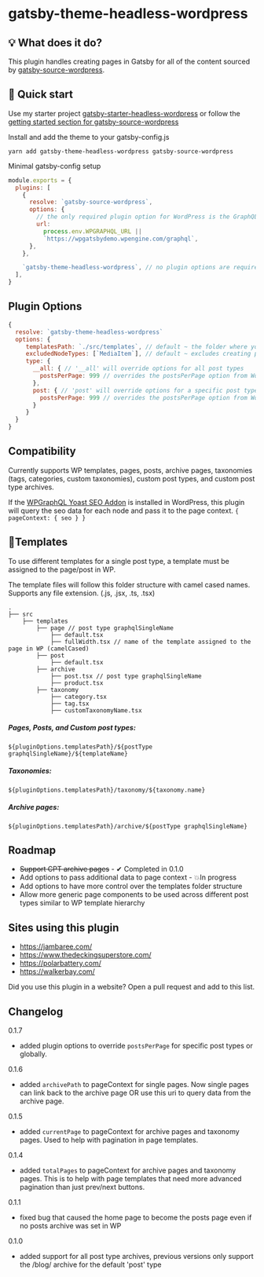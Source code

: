 # gatsby-theme-headless-wordpress

## 💡 What does it do?

This plugin handles creating pages in Gatsby for all of the content sourced by [gatsby-source-wordpress](https://www.gatsbyjs.com/plugins/gatsby-source-wordpress/).

## 🚀 Quick start

Use my starter project [gatsby-starter-headless-wordpress](https://github.com/CalebBarnes/gatsby-starter-headless-wordpress) or follow the [getting started section for gatsby-source-wordpress](https://github.com/gatsbyjs/gatsby/blob/master/packages/gatsby-source-wordpress/docs/getting-started.md)

Install and add the theme to your gatsby-config.js

```
yarn add gatsby-theme-headless-wordpress gatsby-source-wordpress
```

Minimal gatsby-config setup

```javascript
module.exports = {
  plugins: [
    {
      resolve: `gatsby-source-wordpress`,
      options: {
        // the only required plugin option for WordPress is the GraphQL url.
        url:
          process.env.WPGRAPHQL_URL ||
          `https://wpgatsbydemo.wpengine.com/graphql`,
      },
    },

    `gatsby-theme-headless-wordpress`, // no plugin options are required
  ],
}
```

## Plugin Options

```javascript
{
  resolve: `gatsby-theme-headless-wordpress`
  options: {
     templatesPath: `./src/templates`, // default ~ the folder where you will keep your page template files
     excludedNodeTypes: [`MediaItem`], // default ~ excludes creating pages for individual media items
     type: {
       __all: { // '__all' will override options for all post types
         postsPerPage: 999 // overrides the postsPerPage option from WordPress reading settings
       },
       post: { // 'post' will override options for a specific post type, matching by graphqlSingleName
         postsPerPage: 999 // overrides the postsPerPage option from WordPress reading settings
       }
     }
  }
}
```

## Compatibility

Currently supports WP templates, pages, posts, archive pages, taxonomies (tags, categories, custom taxonomies), custom post types, and custom post type archives.

If the [WPGraphQL Yoast SEO Addon](https://wordpress.org/plugins/add-wpgraphql-seo/) is installed in WordPress, this plugin will query the seo data for each node and pass it to the page context. `{ pageContext: { seo } }`

## 📂Templates

To use different templates for a single post type, a template must be assigned to the page/post in WP.

The template files will follow this folder structure with camel cased names. Supports any file extension. (.js, .jsx, .ts, .tsx)

    .
    ├── src
        ├── templates
            ├── page // post type graphqlSingleName
                ├── default.tsx
                ├── fullWidth.tsx // name of the template assigned to the page in WP (camelCased)
            ├── post
                ├── default.tsx
            ├── archive
                ├── post.tsx // post type graphqlSingleName
                ├── product.tsx
            ├── taxonomy
                ├── category.tsx
                ├── tag.tsx
                ├── customTaxonomyName.tsx

##### Pages, Posts, and Custom post types:

`${pluginOptions.templatesPath}/${postType graphqlSingleName}/${templateName}`

##### Taxonomies:

`${pluginOptions.templatesPath}/taxonomy/${taxonomy.name}`

##### Archive pages:

`${pluginOptions.templatesPath}/archive/${postType graphqlSingleName}`

## Roadmap

- ~~Support CPT archive pages~~ - ✔ Completed in 0.1.0
- Add options to pass additional data to page context - 💥In progress
- Add options to have more control over the templates folder structure
- Allow more generic page components to be used across different post types similar to WP template hierarchy

## Sites using this plugin

- https://jambaree.com/
- https://www.thedeckingsuperstore.com/
- https://polarbattery.com/
- https://walkerbay.com/

Did you use this plugin in a website? Open a pull request and add to this list.

## Changelog

0.1.7

- added plugin options to override `postsPerPage` for specific post types or globally.

0.1.6

- added `archivePath` to pageContext for single pages. Now single pages can link back to the archive page OR use this uri to query data from the archive page.

0.1.5

- added `currentPage` to pageContext for archive pages and taxonomy pages. Used to help with pagination in page templates.

0.1.4

- added `totalPages` to pageContext for archive pages and taxonomy pages. This is to help with page templates that need more advanced pagination than just prev/next buttons.

0.1.1

- fixed bug that caused the home page to become the posts page even if no posts archive was set in WP

0.1.0

- added support for all post type archives, previous versions only support the /blog/ archive for the default 'post' type
